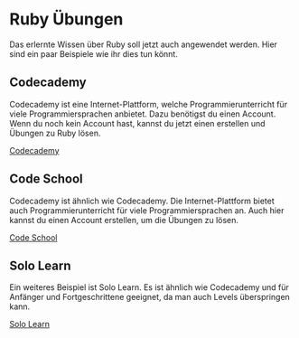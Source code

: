 # Ruby Übungen

Das erlernte Wissen über Ruby soll jetzt auch angewendet werden. Hier sind ein paar Beispiele wie ihr dies tun könnt.

## Codecademy

Codecademy ist eine Internet-Plattform, welche Programmierunterricht für viele Programmiersprachen anbietet.
Dazu benötigst du einen Account. Wenn du noch kein Account hast, kannst du jetzt einen erstellen und Übungen zu Ruby lösen.

[Codecademy](https://www.codecademy.com/learn/learn-ruby)

## Code School

Codecademy ist ähnlich wie Codecademy. Die Internet-Plattform bietet auch Programmierunterricht für viele Programmiersprachen an.
Auch hier kannst du einen Account erstellen, um die Übungen zu lösen.

[Code School](https://www.codeschool.com/learn/ruby)

## Solo Learn

Ein weiteres Beispiel ist Solo Learn. Es ist ähnlich wie Codecademy und für Anfänger und Fortgeschrittene geeignet,
da man auch Levels überspringen kann.

[Solo Learn](https://www.sololearn.com/Course/Ruby/)
